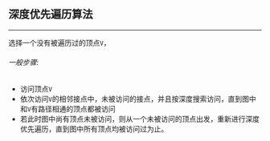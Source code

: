 ## 深度优先遍历算法

--------

选择一个没有被遍历过的顶点`V`，

###### 一般步骤:

- 访问顶点`V`
- 依次访问`V`的相邻接点中，未被访问的接点，并且按深度搜索访问，直到图中和`V`有路径相通的顶点都被访问
- 若此时图中尚有顶点未被访问，则从一个未被访问的顶点出发，重新进行深度优先遍历，直到图中所有顶点均被访问过为止。


